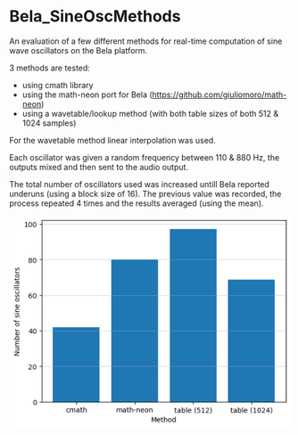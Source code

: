 # Bela_SineOscMethods
An evaluation of a few different methods for real-time computation of sine wave oscillators on the Bela platform.

3 methods are tested:

  - using cmath library
  - using the math-neon port for Bela (https://github.com/giuliomoro/math-neon)
  - using a wavetable/lookup method (with both table sizes of both 512 & 1024 samples)

For the wavetable method linear interpolation was used.

Each oscillator was given a random frequency between 110 & 880 Hz, the outputs mixed and then sent to the audio output.

The total number of oscillators used was increased untill Bela reported underuns (using a block size of 16). The previous value was recorded, the process repeated 4 times and the results averaged (using the mean). 

    
![alt text](https://github.com/tomjamfos/Bela_SineOscMethods/blob/main/bar_graph.png "Plotted results")
